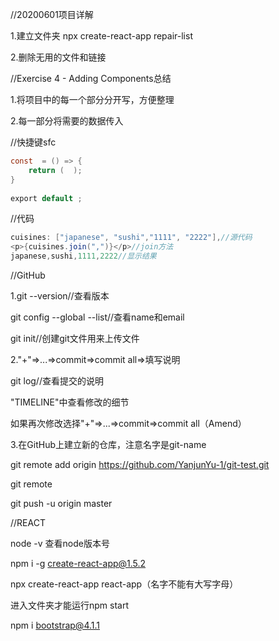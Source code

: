 //20200601项目详解

1.建立文件夹 npx create-react-app repair-list

2.删除无用的文件和链接

//Exercise 4 - Adding Components总结

1.将项目中的每一个部分分开写，方便整理

2.每一部分将需要的数据传入

//快捷键sfc

```java
const  = () => {
    return (  );
}
 
export default ;
```

//代码
```java
cuisines: ["japanese", "sushi","1111", "2222"],//源代码
<p>{cuisines.join(",")}</p>//join方法
japanese,sushi,1111,2222//显示结果
```

//GitHub

1.git --version//查看版本

git config --global --list//查看name和email

git init//创建git文件用来上传文件

2."+"=>...=>commit=>commit all=>填写说明

git log//查看提交的说明

"TIMELINE"中查看修改的细节

如果再次修改选择"+"=>...=>commit=>commit all（Amend）

3.在GitHub上建立新的仓库，注意名字是git-name

git remote add origin https://github.com/YanjunYu-1/git-test.git

git remote

git push -u origin master   

//REACT

node -v 查看node版本号

npm i -g create-react-app@1.5.2

npx create-react-app react-app（名字不能有大写字母）

进入文件夹才能运行npm start

npm i bootstrap@4.1.1 
